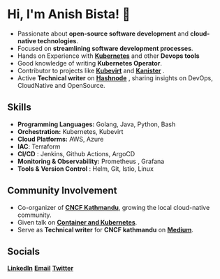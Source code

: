 
# Hi, I'm Anish Bista! 👋

- Passionate about **open-source software development** and **cloud-native technologies**.
- Focused on **streamlining software development processes**.
- Hands on Experience with [**Kubernetes**](https://kubernetes.io/) and other **Devops tools**
- Good knowledge of writing **Kubernetes Operator**.
- Contributor to projects like [**Kubevirt**](https://github.com/kubevirt)   and [**Kanister**](https://github.com/kanisterio/kanister) .
- Active **Technical writer** on [**Hashnode**](https://anish60.hashnode.dev)  , sharing insights on DevOps, CloudNative and OpenSource.
  
## Skills

- **Programming Languages:** Golang, Java, Python, Bash
- **Orchestration:** Kubernetes, Kubevirt
- **Cloud Platforms:** AWS, Azure
- **IAC**: Terraform 
- **CI/CD** : Jenkins, Github Actions, ArgoCD
- **Monitoring & Observability:** Prometheus , Grafana
- **Tools & Version Control** : Helm, Git, Istio, Linux 

## Community Involvement

- Co-organizer of [**CNCF Kathmandu**](https://community.cncf.io/kathmandu/), growing the local cloud-native community.
- Given talk on [**Container and Kubernetes**](https://community.cncf.io/events/details/cncf-kathmandu-presents-deep-dive-into-containers/cohost-kathmandu).
- Serve as **Technical writer** for **CNCF kathmandu** on [**Medium**](https://medium.com/@anishbista053). 

## Socials

[**LinkedIn**](https://www.linkedin.com/in/anishbista)      [**Email**](mailto:anishbista053@gmail.com)      [**Twitter**](https://x.com/anishbista053)  


